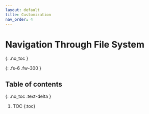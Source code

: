 ```yaml
---
layout: default
title: Customization
nav_order: 4
---
```


# **Navigation Through File System**
{: .no_toc }

{: .fs-6 .fw-300 }

## Table of contents
{: .no_toc .text-delta }

1. TOC
{:toc}
